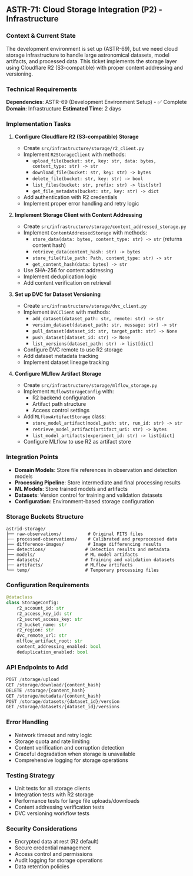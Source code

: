 ## **ASTR-71: Cloud Storage Integration (P2) - Infrastructure**

### **Context & Current State**
The development environment is set up (ASTR-69), but we need cloud storage infrastructure to handle large astronomical datasets, model artifacts, and processed data. This ticket implements the storage layer using Cloudflare R2 (S3-compatible) with proper content addressing and versioning.

### **Technical Requirements**

**Dependencies**: ASTR-69 (Development Environment Setup) - ✅ Complete
**Domain**: Infrastructure
**Estimated Time**: 2 days

### **Implementation Tasks**

1. **Configure Cloudflare R2 (S3-compatible) Storage**
   - Create `src/infrastructure/storage/r2_client.py`
   - Implement `R2StorageClient` with methods:
     - `upload_file(bucket: str, key: str, data: bytes, content_type: str) -> str`
     - `download_file(bucket: str, key: str) -> bytes`
     - `delete_file(bucket: str, key: str) -> bool`
     - `list_files(bucket: str, prefix: str) -> list[str]`
     - `get_file_metadata(bucket: str, key: str) -> dict`
   - Add authentication with R2 credentials
   - Implement proper error handling and retry logic

2. **Implement Storage Client with Content Addressing**
   - Create `src/infrastructure/storage/content_addressed_storage.py`
   - Implement `ContentAddressedStorage` with methods:
     - `store_data(data: bytes, content_type: str) -> str` (returns content hash)
     - `retrieve_data(content_hash: str) -> bytes`
     - `store_file(file_path: Path, content_type: str) -> str`
     - `get_content_hash(data: bytes) -> str`
   - Use SHA-256 for content addressing
   - Implement deduplication logic
   - Add content verification on retrieval

3. **Set up DVC for Dataset Versioning**
   - Create `src/infrastructure/storage/dvc_client.py`
   - Implement `DVCClient` with methods:
     - `add_dataset(dataset_path: str, remote: str) -> str`
     - `version_dataset(dataset_path: str, message: str) -> str`
     - `pull_dataset(dataset_id: str, target_path: str) -> None`
     - `push_dataset(dataset_id: str) -> None`
     - `list_versions(dataset_path: str) -> list[dict]`
   - Configure DVC remote to use R2 storage
   - Add dataset metadata tracking
   - Implement dataset lineage tracking

4. **Configure MLflow Artifact Storage**
   - Create `src/infrastructure/storage/mlflow_storage.py`
   - Implement `MLflowStorageConfig` with:
     - R2 backend configuration
     - Artifact path structure
     - Access control settings
   - Add `MLflowArtifactStorage` class:
     - `store_model_artifact(model_path: str, run_id: str) -> str`
     - `retrieve_model_artifact(artifact_uri: str) -> bytes`
     - `list_model_artifacts(experiment_id: str) -> list[dict]`
   - Configure MLflow to use R2 as artifact store

### **Integration Points**

- **Domain Models**: Store file references in observation and detection models
- **Processing Pipeline**: Store intermediate and final processing results
- **ML Models**: Store trained models and artifacts
- **Datasets**: Version control for training and validation datasets
- **Configuration**: Environment-based storage configuration

### **Storage Buckets Structure**
```
astrid-storage/
├── raw-observations/          # Original FITS files
├── processed-observations/    # Calibrated and preprocessed data
├── difference-images/         # Image differencing results
├── detections/               # Detection results and metadata
├── models/                   # ML model artifacts
├── datasets/                 # Training and validation datasets
├── artifacts/                # MLflow artifacts
└── temp/                     # Temporary processing files
```

### **Configuration Requirements**
```python
@dataclass
class StorageConfig:
    r2_account_id: str
    r2_access_key_id: str
    r2_secret_access_key: str
    r2_bucket_name: str
    r2_region: str
    dvc_remote_url: str
    mlflow_artifact_root: str
    content_addressing_enabled: bool
    deduplication_enabled: bool
```

### **API Endpoints to Add**
```python
POST /storage/upload
GET /storage/download/{content_hash}
DELETE /storage/{content_hash}
GET /storage/metadata/{content_hash}
POST /storage/datasets/{dataset_id}/version
GET /storage/datasets/{dataset_id}/versions
```

### **Error Handling**
- Network timeout and retry logic
- Storage quota and rate limiting
- Content verification and corruption detection
- Graceful degradation when storage is unavailable
- Comprehensive logging for storage operations

### **Testing Strategy**
- Unit tests for all storage clients
- Integration tests with R2 storage
- Performance tests for large file uploads/downloads
- Content addressing verification tests
- DVC versioning workflow tests

### **Security Considerations**
- Encrypted data at rest (R2 default)
- Secure credential management
- Access control and permissions
- Audit logging for storage operations
- Data retention policies
